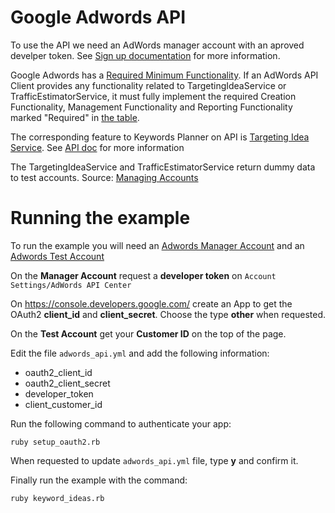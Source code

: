 # Google Adwords API

To use the API we need an AdWords manager account with an aproved develper token. See [Sign up documentation](https://developers.google.com/adwords/api/docs/guides/signup) for more information.

Google Adwords has a [Required Minimum Functionality](https://developers.google.com/adwords/api/docs/requirements). If an AdWords API Client provides any functionality related to TargetingIdeaService or TrafficEstimatorService, it must fully implement the required Creation Functionality, Management Functionality and Reporting Functionality marked "Required" in [the table](https://developers.google.com/adwords/api/docs/requirements#feature-implementation).

The corresponding feature to Keywords Planner on API is [Targeting Idea Service](https://developers.google.com/adwords/api/docs/guides/targeting-idea-service). See [API doc](https://developers.google.com/adwords/api/docs/reference/v201607/TargetingIdeaService) for more information

The TargetingIdeaService and TrafficEstimatorService return dummy data to test accounts. Source: [
Managing Accounts](https://developers.google.com/adwords/api/docs/guides/accounts-overview#test_accounts)

# Running the example

To run the example you will need an [Adwords Manager Account](https://developers.google.com/adwords/api/docs/guides/signup) and an [Adwords Test Account](https://developers.google.com/adwords/api/docs/guides/accounts-overview#test_accounts)

On the **Manager Account** request a **developer token** on `Account Settings/AdWords API Center`

On https://console.developers.google.com/ create an App to get the OAuth2 **client_id** and **client_secret**. Choose the type **other** when requested.

On the **Test Account** get your **Customer ID** on the top of the page.

Edit the file `adwords_api.yml` and add the following information:

- oauth2_client_id
- oauth2_client_secret
- developer_token
- client_customer_id

Run the following command to authenticate your app:

```
ruby setup_oauth2.rb
```

When requested to update `adwords_api.yml` file, type **y** and confirm it.

Finally run the example with the command:

```
ruby keyword_ideas.rb
```
